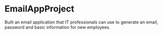 # EmailAppProject
Built an email application that IT professionals can use to generate an email, password and basic information for
new employees. 
